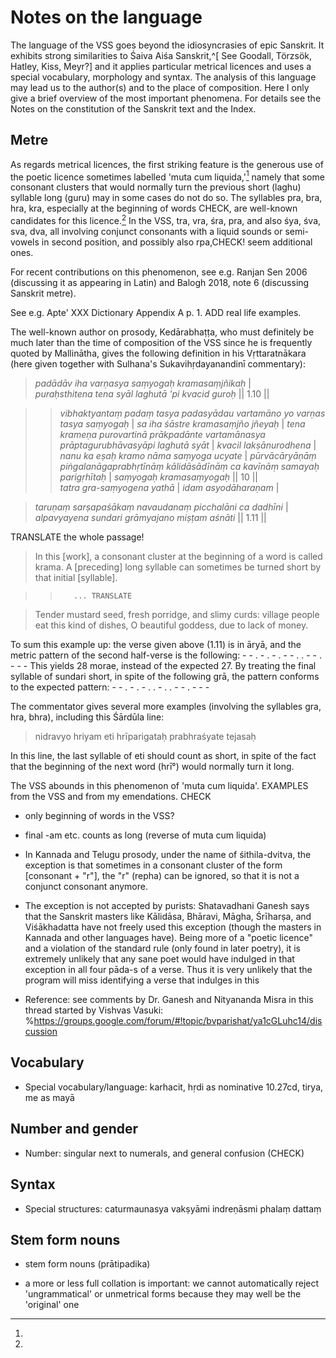 Notes on the language
=====================

<!-- Back to Introduction.md -->

The language of the VSS goes beyond the idiosyncrasies of
epic Sanskrit.  It exhibits strong similarities to Śaiva
Aiśa Sanskrit,^[
                See Goodall, Törzsök, Hatley, Kiss,
                Meyr?]
and it applies particular metrical licences and uses a special
vocabulary, morphology and syntax. The analysis of this
language may lead us to the author(s) and to the place
of composition. Here I only give a brief overview
of the most important phenomena. For details 
see the Notes on the constitution of the Sanskrit text
and the Index.


Metre
-----

As regards metrical licences, the first striking feature is
the generous use of the poetic licence sometimes labelled
'muta cum liquida,'[^mutacumliquida]
namely that some consonant clusters that would normally
turn the previous short (laghu) syllable long (guru)
may in some cases do not do so. The syllables pra, bra,
hra, kra, especially at the beginning of words CHECK,
are well-known candidates for this licence.[^knownlicence]
In the VSS, tra, vra, śra, pra, and also śya, śva,
sva, dva, all involving conjunct consonants with a liquid
sounds or semi-vowels in second position, and possibly
also rpa,CHECK! seem additional ones.

  [^mutacumliquida]:
  For recent contributions on this phenomenon,
  see e.g.  Ranjan Sen 2006 (discussing it as
  appearing in Latin) and Balogh 2018, note 6
  (discussing Sanskrit metre).

  [^knownlicence]:
  See e.g. Apte' XXX Dictionary Appendix A p. 1. ADD
  real life examples.
          
The well-known author on prosody, Kedārabhaṭṭa, who must
definitely be much later than the time of composition of the
VSS since he is frequently quoted by Mallinātha, gives the
following definition in his Vṛttaratnākara (here given
together with Sulhana's Sukavihṛdayanandinī commentary):

> *padādāv iha varṇasya saṃyogaḥ kramasaṃjñikaḥ* |  
*puraḥsthitena tena syāl laghutā 'pi kvacid guroḥ* || 1.10 || 

>> *vibhaktyantaṃ padaṃ tasya padasyādau vartamāno
yo varṇas tasya saṃyogaḥ* | *sa iha śāstre
kramasaṃjño jñeyaḥ* | *tena krameṇa purovartinā
prākpadānte vartamānasya prāptagurubhāvasyāpi
laghutā syāt* | *kvacil lakṣānurodhena* |
*nanu ka eṣaḥ kramo nāma saṃyoga ucyate* |
*pūrvācāryāṇāṃ piṅgalanāgaprabhṛtīnāṃ
kālidāsādīnāṃ ca kavīnāṃ samayaḥ
parigṛhītaḥ* | *saṃyogaḥ kramasaṃyogaḥ* || 10 ||<br>
>> *tatra gra-saṃyogena yathā* | *idam asyodāharaṇam* |

> *taruṇaṃ sarṣapaśākaṃ navaudanaṃ picchalāni ca dadhīni* |  
*alpavyayena sundari grāmyajano miṣṭam aśnāti* || 1.11 || 

TRANSLATE the whole passage!

> In this [work], a consonant cluster at the beginning of
a word is called krama. A [preceding] long syllable can
sometimes be turned short by that initial [syllable].

>>        ... TRANSLATE 

> Tender mustard seed, fresh porridge, and slimy curds:
village people eat this kind of dishes, O beautiful 
goddess, due to lack of money. 




To sum this example up: the verse given above (1.11) is
in āryā, and the metric pattern of the second half-verse
is the following: - - . - . - . - - . . - - . - - -
This yields 28 morae, instead of the expected 27. By
treating the final syllable of sundari short, in spite of
the following grā, the pattern conforms to the expected
pattern: - - . - . - . . - . . - - . - - - 

The commentator gives several more examples (involving the
syllables gra, hra, bhra), including this Śārdūla line:

> nidravyo hriyam eti hrīparigataḥ prabhraśyate tejasaḥ
   
In this line, the last syllable of eti should count as
short, in spite of the fact that the beginning of the next
word (hrī°) would normally turn it long.
 
The VSS abounds in this phenomenon of 'muta
cum liquida'. EXAMPLES from the VSS and from my
emendations. CHECK

- only beginning of words in the VSS?
- final -am etc. counts as long (reverse of muta cum liquida)



- In Kannada and Telugu prosody, under the name of
śithila-dvitva, the
 exception is that sometimes in a consonant cluster of the
 form [consonant + "r"], the "r" (repha) can be ignored,
 so that it is not a conjunct consonant anymore.


-  The exception is not accepted by purists: Shatavadhani
Ganesh says that
   the Sanskrit masters like Kālidāsa, Bhāravi, Māgha,
   Śrīharṣa, and Viśākhadatta have not freely used
   this exception (though the masters in Kannada and other
   languages have).  Being more of a "poetic licence"
   and a violation of the standard rule (only found in
   later poetry), it is extremely unlikely that any sane
   poet would have indulged in that exception in all four
   pāda-s of a verse.  Thus it is very unlikely that the
   program will miss identifying a verse that indulges
   in this

-  Reference: see comments by Dr. Ganesh and Nityananda
Misra in this
   thread started by Vishvas Vasuki:
   %https://groups.google.com/forum/#!topic/bvparishat/ya1cGLuhc14/discussion




Vocabulary  
----------

 - Special vocabulary/language: karhacit, hṛdi as
 nominative 10.27cd, tirya, me as mayā


Number and gender 
-----------------

 - Number: singular next to numerals, and general confusion
 (CHECK)


Syntax  
------

- Special structures: 
                 caturmaunasya vakṣyāmi
                 indreṇāsmi phalaṃ dattaṃ

Stem form nouns  
---------------

- stem form nouns (prātipadika)

 - a more or less full collation is important: we cannot
 automatically
reject 'ungrammatical' or unmetrical forms because they
may well be the 'original' one
